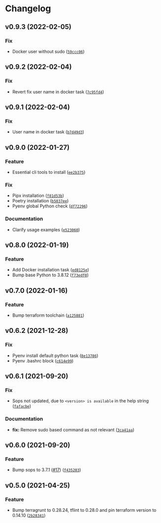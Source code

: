 # Changelog

<!--next-version-placeholder-->

## v0.9.3 (2022-02-05)
### Fix
* Docker user without sudo ([`59ccc06`](https://github.com/IaroslavR/ansible-role-server-bootstrap/commit/59ccc063d6df508944e5599566eab095e33e1d59))

## v0.9.2 (2022-02-04)
### Fix
* Revert fix user name in docker task ([`7c95fd4`](https://github.com/IaroslavR/ansible-role-server-bootstrap/commit/7c95fd4d57a2a3dc6a1182e6b011197fd2f85d61))

## v0.9.1 (2022-02-04)
### Fix
* User name in docker task ([`b7d49d3`](https://github.com/IaroslavR/ansible-role-server-bootstrap/commit/b7d49d3bbc75b47f935888f47076d171d088570d))

## v0.9.0 (2022-01-27)
### Feature
* Essential cli tools to install ([`ee2b375`](https://github.com/IaroslavR/ansible-role-server-bootstrap/commit/ee2b375f3975e2013329250aea4d7e1cc5eea054))

### Fix
* Pipx installation ([`f81d53b`](https://github.com/IaroslavR/ansible-role-server-bootstrap/commit/f81d53b1ed77a85e0648381185b51ec537216572))
* Poetry installation ([`b5037ee`](https://github.com/IaroslavR/ansible-role-server-bootstrap/commit/b5037ee03186c8c2eafb772c414f403e76bbded0))
* Pyenv global Python check ([`df72296`](https://github.com/IaroslavR/ansible-role-server-bootstrap/commit/df72296847c1db2517e73373b317e8444f840878))

### Documentation
* Clarify usage examples ([`e523060`](https://github.com/IaroslavR/ansible-role-server-bootstrap/commit/e5230608af85b846b4c2815feaac425887f99be6))

## v0.8.0 (2022-01-19)
### Feature
* Add Docker installation task ([`ed8125e`](https://github.com/IaroslavR/ansible-role-server-bootstrap/commit/ed8125ee6af8b33d146f607d6c91b9373aeb3744))
* Bump base Python to 3.8.12 ([`f73edf0`](https://github.com/IaroslavR/ansible-role-server-bootstrap/commit/f73edf08684a060a9bf7dcbf791059b08c0e0d2e))

## v0.7.0 (2022-01-16)
### Feature
* Bump terraform toolchain ([`a125881`](https://github.com/IaroslavR/ansible-role-server-bootstrap/commit/a12588177d720090d0ba4d0e92bc2df54bee5247))

## v0.6.2 (2021-12-28)
### Fix
* Pyenv install default python task ([`8e13786`](https://github.com/IaroslavR/ansible-role-server-bootstrap/commit/8e137861b5291929544518dfa68b7c603682f340))
* Pyenv .bashrc block ([`c614e99`](https://github.com/IaroslavR/ansible-role-server-bootstrap/commit/c614e99118783c760c9a22da458333e7f141e1c6))

## v0.6.1 (2021-09-20)
### Fix
* Sops not updated, due to `<version> is available` in the help string ([`fafacbe`](https://github.com/IaroslavR/ansible-role-server-bootstrap/commit/fafacbe803776e8aaee93a8a5db560f27db2bdfe))

### Documentation
* **fix:** Remove sudo based command as not relevant ([`3ca41aa`](https://github.com/IaroslavR/ansible-role-server-bootstrap/commit/3ca41aa44693eff6bd3fbcf0f7bdb83a60b7cbc2))

## v0.6.0 (2021-09-20)
### Feature
* Bump sops to 3.7.1 ([#17](https://github.com/IaroslavR/ansible-role-server-bootstrap/issues/17)) ([`f435203`](https://github.com/IaroslavR/ansible-role-server-bootstrap/commit/f43520369f84ecb2ed8c09b038cbe0bb487cf6d5))

## v0.5.0 (2021-04-25)
### Feature
* Bump terragrunt to 0.28.24, tflint to 0.28.0 and pin terraform version to 0.14.10 ([`2b28341`](https://github.com/IaroslavR/ansible-role-server-bootstrap/commit/2b283411a9860adc0a55e28b5cbe5d6b2a20b185))
